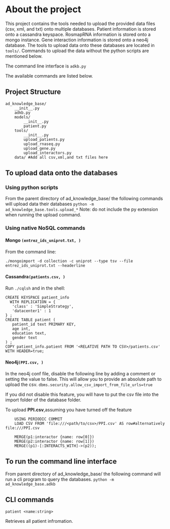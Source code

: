 
# About the project
This project contains the tools needed to upload the provided data files (csv, xml, and txt) onto multiple databases. Patient information is stored onto a cassandra keyspace. RosmapRNA information is stored onto a mongo instance. Gene interaction information is stored onto a neo4j database. The tools to upload data onto these databases are located in ```tools/```.  Commands to upload the data without the python scripts are mentioned below.

The command line interface is ```adkb.py```

The available commands are listed below.
## Project Structure
```
ad_knowledge_base/
	__init__.py
	adkb.py
	models/
		__init__.py
		patient.py
	tools/
		__init__.py
		upload_patients.py
		upload_rnaseq.py
		upload_gene.py
		upload_interactors.py
	data/ #Add all csv,xml,and txt files here
```

## To upload data onto the databases
### Using python scripts
From the parent directory of ad_knowledge_base/ the following commands will upload data their databases
```python -m ad_knowledge_base.tools.upload_*```
Note: do not include the py extension when running the upload command.
### Using native NoSQL commands
#### Mongo ```(entrez_ids_uniprot.txt, )```

From the command line:
```
./mongoimport -d collection -c uniprot --type tsv --file entrez_ids_uniprot.txt --headerline
```
#### Cassandra```(patients.csv, )```
Run ```./cqlsh``` and in the shell:
```
CREATE KEYSPACE patient_info
  WITH REPLICATION = { 
   'class' : 'SimpleStrategy', 
   'datacenter1' : 1 
} ; 
CREATE TABLE patient ( 
   patient_id text PRIMARY KEY,
   age int,
   education text,
   gender text
) ;
COPY patient_info.patient FROM '<RELATIVE PATH TO CSV>/patients.csv' WITH HEADER=true;
```
#### Neo4j```(PPI.csv, )```

In the neo4j conf file, disable the following line by adding a comment or setting the value to false. This will allow you to provide an absolute path to upload the csv.
```dbms.security.allow_csv_import_from_file_urls=true```

If you did not disable this feature, you will have to put the csv file into the import folder of the database folder.

To upload **PPI.csv**,assuming you have turned off the feature
```
	USING PERIODIC COMMIT
	LOAD CSV FROM 'file:///<path/to/csv>/PPI.csv' AS row#alternatively file:///PPI.csv

	MERGE(p1:interactor {name: row[0]})
	MERGE(p2:interactor {name: row[1]})
	MERGE((p1)-[:INTERACTS_WITH]->(p2));
```


## To run the command line interface
From parent directory of ad_knowledge_base/ the following command will run a cli program to query the databases.
```python -m ad_knowledge_base.adkb```

## CLI commands
```
patient <name:string>
```
Retrieves all patient infromation.

